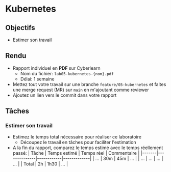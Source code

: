 # Kubernetes

## Objectifs

- Estimer son travail

## Rendu

- Rapport individuel en **PDF** sur Cyberlearn
  - Nom du fichier: `lab05-kubernetes-{nom}.pdf`
  - Délai: 1 semaine
- Mettez tout votre travail sur une branche `feature/05-kubernetes` et faites une merge request (MR) sur `main` en m'ajoutant comme reviewer
- Ajoutez un lien vers le commit dans votre rapport

## Tâches

### Estimer son travail

- Estimez le temps total nécessaire pour réaliser ce laboratoire
  - Découpez le travail en tâches pour faciliter l'estimation
- A la fin du rapport, comparez le temps estimé avec le temps réellement passé:
  | Tâche | Temps estimé | Temps réel | Commentaire |
  |-------|--------------|------------|-------------|
  | ... | 30m | 45m | ... |
  | ... | ... | ... | ... |
  | Total | 2h | 1h30 | ... |
